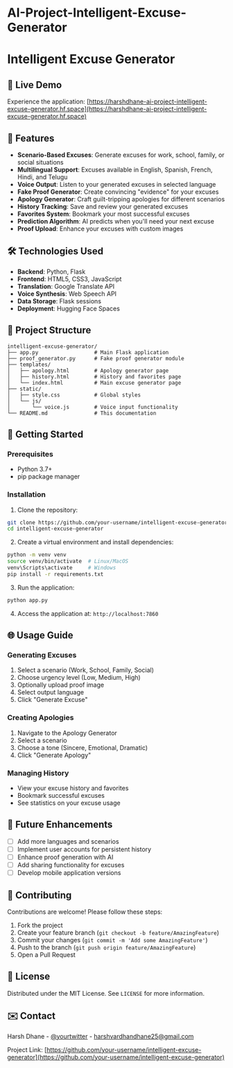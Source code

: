 # AI-Project-Intelligent-Excuse-Generator
# Intelligent Excuse Generator

## 🔗 Live Demo
Experience the application: [https://harshdhane-ai-project-intelligent-excuse-generator.hf.space](https://harshdhane-ai-project-intelligent-excuse-generator.hf.space)

## 🚀 Features
- **Scenario-Based Excuses**: Generate excuses for work, school, family, or social situations
- **Multilingual Support**: Excuses available in English, Spanish, French, Hindi, and Telugu
- **Voice Output**: Listen to your generated excuses in selected language
- **Fake Proof Generator**: Create convincing "evidence" for your excuses
- **Apology Generator**: Craft guilt-tripping apologies for different scenarios
- **History Tracking**: Save and review your generated excuses
- **Favorites System**: Bookmark your most successful excuses
- **Prediction Algorithm**: AI predicts when you'll need your next excuse
- **Proof Upload**: Enhance your excuses with custom images

## 🛠️ Technologies Used
- **Backend**: Python, Flask
- **Frontend**: HTML5, CSS3, JavaScript
- **Translation**: Google Translate API
- **Voice Synthesis**: Web Speech API
- **Data Storage**: Flask sessions
- **Deployment**: Hugging Face Spaces

## 📂 Project Structure
```
intelligent-excuse-generator/
├── app.py                  # Main Flask application
├── proof_generator.py      # Fake proof generator module
├── templates/
│   ├── apology.html        # Apology generator page
│   ├── history.html        # History and favorites page
│   └── index.html          # Main excuse generator page
├── static/
│   ├── style.css           # Global styles
│   └── js/
│       └── voice.js        # Voice input functionality
└── README.md               # This documentation
```

## 🚀 Getting Started

### Prerequisites
- Python 3.7+
- pip package manager

### Installation
1. Clone the repository:
```bash
git clone https://github.com/your-username/intelligent-excuse-generator.git
cd intelligent-excuse-generator
```

2. Create a virtual environment and install dependencies:
```bash
python -m venv venv
source venv/bin/activate  # Linux/MacOS
venv\Scripts\activate     # Windows
pip install -r requirements.txt
```

3. Run the application:
```bash
python app.py
```

4. Access the application at: `http://localhost:7860`

## 🌐 Usage Guide

### Generating Excuses
1. Select a scenario (Work, School, Family, Social)
2. Choose urgency level (Low, Medium, High)
3. Optionally upload proof image
4. Select output language
5. Click "Generate Excuse"

### Creating Apologies
1. Navigate to the Apology Generator
2. Select a scenario
3. Choose a tone (Sincere, Emotional, Dramatic)
4. Click "Generate Apology"

### Managing History
- View your excuse history and favorites
- Bookmark successful excuses
- See statistics on your excuse usage

## 🔮 Future Enhancements
- [ ] Add more languages and scenarios
- [ ] Implement user accounts for persistent history
- [ ] Enhance proof generation with AI
- [ ] Add sharing functionality for excuses
- [ ] Develop mobile application versions

## 🤝 Contributing
Contributions are welcome! Please follow these steps:
1. Fork the project
2. Create your feature branch (`git checkout -b feature/AmazingFeature`)
3. Commit your changes (`git commit -m 'Add some AmazingFeature'`)
4. Push to the branch (`git push origin feature/AmazingFeature`)
5. Open a Pull Request

## 📄 License
Distributed under the MIT License. See `LICENSE` for more information.

## ✉️ Contact
Harsh Dhane - [@yourtwitter](https://twitter.com/yourtwitter) - harshvardhandhane25@gmail.com

Project Link: [https://github.com/your-username/intelligent-excuse-generator](https://github.com/your-username/intelligent-excuse-generator)
